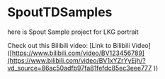 # SpoutTDSamples
here is Spout Sample project for LKG portrait

Check out this Bilibili video: [Link to Bilibili Video]([https://www.bilibili.com/video/BV123456789](https://www.bilibili.com/video/BV1xYZrYyEjh/?vd_source=86ac50adfb97fa81fefdc85ec3eee777
))

